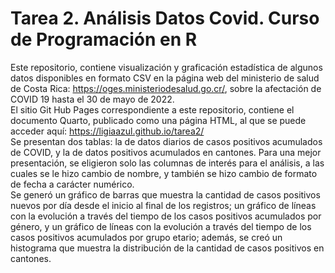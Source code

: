 # Tarea 2.  Análisis Datos Covid. Curso de Programación en R
Este repositorio, contiene visualización y graficación estadística de algunos datos disponibles en formato CSV en la página web del ministerio de salud de Costa Rica: https://oges.ministeriodesalud.go.cr/, sobre la afectación de COVID 19 hasta el 30 de mayo de 2022.  
El sitio Git Hub Pages correspondiente a este repositorio, contiene el documento Quarto, publicado como una página HTML, al que se puede acceder aquí:  https://ligiaazul.github.io/tarea2/   
Se presentan dos tablas: la de datos diarios de casos positivos acumulados de COVID, y la de datos positivos acumulados en cantones. Para una mejor presentación, se eligieron solo las columnas de interés para el análisis, a las cuales se le hizo cambio de nombre, y también se hizo cambio de formato de fecha a carácter numérico.  
Se generó un gráfico de barras que muestra la cantidad de casos positivos nuevos por día desde el inicio al final de los registros; un gráfico de líneas con la evolución a través del tiempo de los casos positivos acumulados por género, y un gráfico de líneas con la evolución a través del tiempo de los casos positivos acumulados por grupo etario; además, se creó un histograma que muestra la distribución de la cantidad de casos positivos en cantones.
